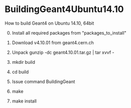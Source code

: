 # BuildingGeant4Ubuntu14.10
How to build Geant4 on Ubuntu 14.10, 64bit

0. Install all required packages from "packages_to_install"

1. Download v4.10.01 from geant4.cern.ch

2. Unpack gunzip -dc geant4.10.01.tar.gz | tar xvvf -

3. mkdir build

4. cd build

5. Issue command BuildingGeant

6. make

7. make install
